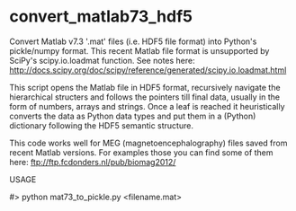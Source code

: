 convert_matlab73_hdf5
=====================

Convert Matlab v7.3 '.mat' files (i.e. HDF5 file format) into Python's
pickle/numpy format. This recent Matlab file format is unsupported by
SciPy's scipy.io.loadmat function. See notes here:
http://docs.scipy.org/doc/scipy/reference/generated/scipy.io.loadmat.html

This script opens the Matlab file in HDF5 format, recursively navigate
the hierarchical structers and follows the pointers till final data,
usually in the form of numbers, arrays and strings. Once a leaf is
reached it heuristically converts the data as Python data types and
put them in a (Python) dictionary following the HDF5 semantic
structure.

This code works well for MEG (magnetoencephalography) files saved from
recent Matlab versions. For examples those you can find some of them
here:
ftp://ftp.fcdonders.nl/pub/biomag2012/


USAGE

#> python mat73_to_pickle.py <filename.mat>

